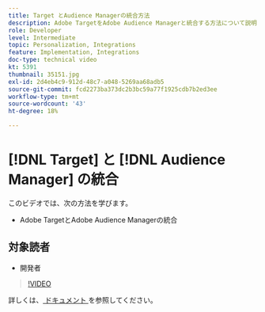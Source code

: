 ```yaml
---
title: Target とAudience Managerの統合方法
description: Adobe TargetをAdobe Audience Managerと統合する方法について説明します。
role: Developer
level: Intermediate
topic: Personalization, Integrations
feature: Implementation, Integrations
doc-type: technical video
kt: 5391
thumbnail: 35151.jpg
exl-id: 2d4eb4c9-912d-48c7-a048-5269aa68adb5
source-git-commit: fcd2273ba373dc2b3bc59a77f1925cdb7b2ed3ee
workflow-type: tm+mt
source-wordcount: '43'
ht-degree: 18%

---
```


# [!DNL Target] と [!DNL Audience Manager] の統合

このビデオでは、次の方法を学びます。

* Adobe TargetとAdobe Audience Managerの統合

## 対象読者

* 開発者

>[!VIDEO](https://video.tv.adobe.com/v/35151/?quality=12)

詳しくは、[ ドキュメント ](https://experienceleague.adobe.com/docs/audience-manager/user-guide/implementation-integration-guides/integration-other-solutions/aam-target-integration.html?lang=ja) を参照してください。
